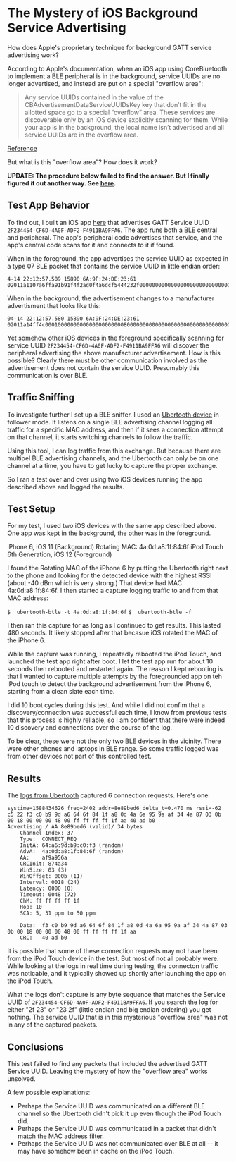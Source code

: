 # The Mystery of iOS Background Service Advertising

How does Apple's proprietary technique for background GATT service advertising work?

According to Apple's documentation, when an iOS app using CoreBluetooth to implement a BLE peripheral is in the background, service UUIDs are no longer advertised, and instead are put on a special "overflow area":


> Any service UUIDs contained in the value of the CBAdvertisementDataServiceUUIDsKey key that don’t fit in the allotted space go to a special “overflow” area. These services are discoverable only by an iOS device explicitly scanning for them.
> While your app is in the background, the local name isn’t advertised and all service UUIDs are in the overflow area.

[Reference](https://developer.apple.com/documentation/corebluetooth/cbperipheralmanager/1393252-startadvertising)

But what is this "overflow area"?  How does it work?

**UPDATE:  The procedure below failed to find the answer.  But I finally figured it out another way.  See [here](http://www.davidgyoungtech.com/2020/05/07/hacking-the-overflow-area).**

## Test App Behavior

To find out, I built an iOS app [here](https://github.com/davidgyoung/background-advertiser-ios) that advertises GATT Service UUID `2F234454-CF6D-4A0F-ADF2-F4911BA9FFA6`.   The app runs both a BLE central and peripheral.  The app's peripheral code advertises that service, and the app's central code scans for it and connects to it if found.

When in the foreground, the app advertises the service UUID as expected in a type 07 BLE packet that contains the service UUID in little endian order:

```
4-14 22:12:57.509 15890 6A:9F:24:DE:23:61 02011a1107a6ffa91b91f4f2ad0f4a6dcf5444232f0000000000000000000000000000000000000000000000000000000000000000000000000000000000
```

When in the background, the advertisement changes to a manufacturer advertisment that looks like this:

```
04-14 22:12:57.580 15890 6A:9F:24:DE:23:61 02011a14ff4c0001000000000000000000000800000000000000000000000000000000000000000000000000000000000000000000000000000000000000
```

Yet somehow other iOS devices in the foreground specifically scanning for service UUID `2F234454-CF6D-4A0F-ADF2-F4911BA9FFA6` will discover the peripheral advertising the above manufacturer advertisement.  How is this possible?  Clearly there must be other communication involved as the advertisement does not contain the service UUID.  Presumably this communication is over BLE.

## Traffic Sniffing

To investigate further I set up a BLE sniffer.   I used an [Ubertooth device](https://github.com/greatscottgadgets/ubertooth/blob/master/host/README.btle.md) in follower mode.  It listens on a single BLE advertising channel logging all traffic for a specific MAC address, and then if it sees a connection attempt on that channel, it starts switching channels to follow the traffic. 

Using this tool, I can log traffic from this exchange.  But because there are multipel BLE advertising channels, and the Ubertooth can only be on one channel at a time, you have to get lucky to capture the proper exchange.

So I ran a test over and over using two iOS devices running the app described above and logged the results.

## Test Setup

For my test, I used two iOS devices with the same app described above.  One app was kept in the background, the other was in the foreground.

iPhone 6, iOS 11 (Background)  Rotating MAC: 4a:0d:a8:1f:84:6f
iPod Touch 6th Generation, iOS 12 (Foreground)

I found the Rotating MAC of the iPhone 6 by putting the Ubertooth right next to the phone and looking for the detected device with the highest RSSI (about -40 dBm which is very strong.)   That device had MAC 4a:0d:a8:1f:84:6f.    I then started a capture logging traffic to and from that MAC address:

`$  ubertooth-btle -t 4a:0d:a8:1f:84:6f`
`$  ubertooth-btle -f`

I then ran this capture for as long as I continued to get results.  This lasted 480 seconds.  It likely stopped after that becasue iOS rotated the MAC of the iPhone 6.

While the capture was running, I repeatedly rebooted the iPod Touch, and launched the test app right after boot.  I let the test app run for about 10 seconds then rebooted and restarted again.  The reason I kept rebooting is that I wanted to capture multiple attempts by the foregrounded app on teh iPod touch to detect the background advertisement from the iPhone 6, starting from a clean slate each time.  

I did 10 boot cycles during this test.  And while I did not confim that a discovery/connection was successful each time, I know from previous tests that this process is highly reliable, so I am confident that there were indeed 10 discovery and connections over the course of the log.

To be clear, these were not the only two BLE devices in the vicinity.  There were other phones and laptops in BLE range.  So some traffic logged was from other devices not part of this controlled test.

## Results

The [logs from Ubertooth](ios-discovery-of-gatt-service-from-background-advert-multiple-attempts.txt) captured 6 connection requests.  Here's one:

```
systime=1588434626 freq=2402 addr=8e89bed6 delta_t=0.470 ms rssi=-62
c5 22 f3 c0 b9 9d a6 64 6f 84 1f a8 0d 4a 6a 95 9a af 34 4a 87 03 0b 00 18 00 00 00 48 00 ff ff ff ff 1f aa 40 ad b0
Advertising / AA 8e89bed6 (valid)/ 34 bytes
    Channel Index: 37
    Type:  CONNECT_REQ
    InitA: 64:a6:9d:b9:c0:f3 (random)
    AdvA:  4a:0d:a8:1f:84:6f (random)
    AA:    af9a956a
    CRCInit: 874a34
    WinSize: 03 (3)
    WinOffset: 000b (11)
    Interval: 0018 (24)
    Latency: 0000 (0)
    Timeout: 0048 (72)
    ChM: ff ff ff ff 1f
    Hop: 10
    SCA: 5, 31 ppm to 50 ppm

    Data:  f3 c0 b9 9d a6 64 6f 84 1f a8 0d 4a 6a 95 9a af 34 4a 87 03 0b 00 18 00 00 00 48 00 ff ff ff ff 1f aa
    CRC:   40 ad b0
```

It is possible that some of these connection requests may not have been from the iPod Touch device in the test.   But most of not all probably were.  While looking at the logs in real time during testing, the connecton traffic was noticable, and it typically showed up shortly after launching the app on the iPod Touch.

What the logs don't capture is any byte sequence that matches the Service UUID of `2F234454-CF6D-4A0F-ADF2-F4911BA9FFA6`.   If you search the log for either "2f 23" or "23 2f" (little endian and big endian ordering) you get nothing.  The service UUID that is in this mysterious "overflow area" was not in any of the captured packets.

## Conclusions

This test failed to find any packets that included the advertised GATT Service UUID.  Leaving the mystery of how the "overflow area" works unsolved.

A few possible explanations:

* Perhaps the Service UUID was communicated on a different  BLE channel so the Ubertooth didn't pick it up even though the iPod Touch did.  
* Perhaps the Service UUID was communicated in a packet that didn't match the MAC address filter.
* Perhaps the Service UUID was not communicated over BLE at all -- it may have somehow been in cache on the iPod Touch.








